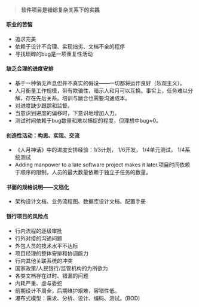 > #### 软件项目是错综复杂关系下的实践
#### 职业的苦恼
- 追求完美
- 依赖于设计不合理、实现拙劣、文档不全的程序
- 寻找琐碎的bug是一项重复性活动
#### 缺乏合理的进度安排
- 基于一种悄无声息但并不真实的假设——一切都将运作良好（乐观主义）。
- 人月衡量工作规模，带有欺骗性，暗示人和月可以互换。事实上，任务难以分解，存在先后关系。培训与磨合也需要沟通成本。
- 对进度缺少跟踪和监督。
- 当意识到进度的偏移时，下意识地增加人力。
- 测试时间依赖于bug数量和难以捕捉的程度，但理想中bug≈0。
#### 创造性活动：构思、实现、交流
- 《人月神话》中的进度安排经验：1/3计划， 1/6开发， 1/4单元测试， 1/4系统测试
- Adding manpower to a late software project makes it later.项目时间依赖于顺序的限制，人员的最大数量依赖于独立子任务的数量。
#### 书面的规格说明——文档化
- 架构设计文档、业务流程图、数据库设计文档、配置手册
#### 银行项目的风险点
- 行内流程的逐级审批
- 行外对接的沟通问题
- 外包人员的技术水平不达标
- 项目经理的整体安排和协调能力
- 行内其他关联系统的冲突
- 国家政策/人民银行/监管机构的为所欲为
- 各类文档存在过时、错漏的问题
- 内耗严重、虚与委蛇
- 前期设计不周全，后期维护艰难，容错性低。
- 瀑布式模型：需求、分析、设计、编码、测试。(BOD)